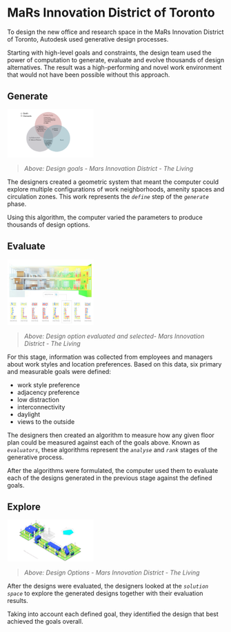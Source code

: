 # MaRs Innovation District of Toronto

To design the new office and research space in the MaRs Innovation District of Toronto, Autodesk used generative design processes. 

Starting with high-level goals and constraints, the design team used the power of computation to generate, evaluate and evolve thousands of design alternatives. The result was a high-performing and novel work environment that would not have been possible without this approach.

## Generate

<img src="../../../assets/intro/mars1.png" style="width:200px;"/>

> _Above: Design goals - Mars Innovation District - The Living_

The designers created a geometric system that meant the computer could explore multiple configurations of work neighborhoods, amenity spaces and circulation zones. This work represents the _`define`_ step of the _`generate`_ phase.

Using this algorithm, the computer varied the parameters to produce thousands of design options.

## Evaluate

<img src="../../../assets/intro/mars2.jpg" style="width:200px;"/>

> _Above: Design option evaluated and selected- Mars Innovation District - The Living_

For this stage, information was collected from employees and managers about work styles and location preferences. Based on this data, six primary and measurable goals were defined:

* work style preference
* adjacency preference
* low distraction
* interconnectivity
* daylight
* views to the outside

The designers then created an algorithm to measure how any given floor plan could be measured against each of the goals above. Known as _`evaluators`_, these algorithms represent the _`analyse`_ and _`rank`_ stages of the generative process.

After the algorithms were formulated, the computer used them to evaluate each of the designs generated in the previous stage against the defined goals.

## Explore

<img src="../../../assets/intro/mars3.gif" style="width:200px;"/>

> _Above: Design Options - Mars Innovation District - The Living_

After the designs were evaluated, the designers looked at the _`solution space`_ to explore the generated designs together with their evaluation results. 

Taking into account each defined goal, they identified the design that best achieved the goals overall.

